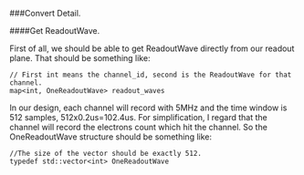 ###Convert Detail.

####Get ReadoutWave. 

First of all, we should be able to get ReadoutWave directly from our readout plane. That should be something like: 

```
// First int means the channel_id, second is the ReadoutWave for that channel.
map<int, OneReadoutWave> readout_waves
```

In our design, each channel will record with 5MHz and the time window is 512 samples, 512x0.2us=102.4us. 
For simplification, I regard that the channel will record the electrons count which hit the channel.
So the OneReadoutWave structure should be something like:

```
//The size of the vector should be exactly 512.
typedef std::vector<int> OneReadoutWave
```